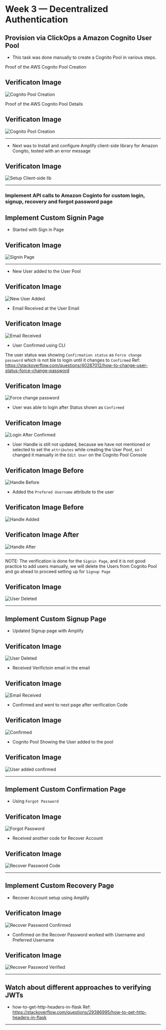 # Week 3 — Decentralized Authentication

## Provision via ClickOps a Amazon Cognito User Pool
- This task was done manually to create a Cognito Pool in various steps. 

Proof of the AWS Cognito Pool Creation 
## Verificaton Image

![Cognito Pool Creation](assets/week-3/Week3-Cognito-create-user-pool.png)

Proof of the AWS Cognito Pool Details 
## Verificaton Image

![Cognito Pool Creation](assets/week-3/Week3-Cognito-user-pool-details-after-error.png)

<hr>

- Next was to Install and configure Amplify client-side library for Amazon Congito, tested with an error message

## Verificaton Image

![Setup Client-side lib](assets/week-3/Week3-Cognito-sign-in-page-test-error-debug.png)

<hr>

### Implement API calls to Amazon Coginto for custom login, signup, recovery and forgot password page

## Implement Custom Signin Page
- Started with Sign in Page

## Verificaton Image

![Signin Page](assets/week-3/Week3-Cognito-sign-in-page-test-error.png)

<hr>

- New User added to the User Pool
## Verificaton Image

![New User Added](assets/week-3/Week3-Cognito-added-new-user.png)

- Email Received at the User Email 
## Verificaton Image

![Email Received](assets/week-3/Week3-Cognito-user-received-email.png)


- User Confirmed using CLI

The user status was showing `Confirmation status` as `Force change password` which is not ble to login until it changes to `Confirmed` 
Ref: https://stackoverflow.com/questions/40287012/how-to-change-user-status-force-change-password 


## Verificaton Image

![Force change password](assets/week-3/week3-Cognito-user-confimed-using-cli.png)


- User was able to login after Status shown as `Confirmed`

## Verificaton Image

![Login After Confirmed](assets/week-3/week3-Cognito-after-status-confirmed-CLI.png)


- User Handle is still not updated, because we have not mentioned or selected to set the `attributes` while creating the User Pool, so I changed it manually in the `Edit User` on the Cognito Pool Console  

## Verificaton Image Before

![Handle Before ](assets/week-3/week3-Cognito-changed-handle.png)

- Added the `Prefered Username` attribute to the user

## Verificaton Image Before

![Handle Added ](assets/week-3/week3-Cognito-set-prefered-username-added.png)


## Verificaton Image After

![Handle After ](assets/week-3/week3-Cognito-set-prefered-username-after.png)

<hr>

NOTE: The verification is done for the `Signin Page`, and it is not good practice to add users manually, we will delete the Users from Cognito Pool and go ahead to proceed setting up for `Signup Page`

## Verificaton Image
![User Deleted ](assets/week-3/Week3-Cognito-user-deleted.png)

<hr>

## Implement Custom Signup Page

- Updated Signup page with Amplify

## Verificaton Image
![User Deleted ](assets/week-3/week3-Cognito-signup-page-success.png)


- Received Verifictoin email in the email

## Verificaton Image
![Email Received](assets/week-3/week3-Cognito-Your-verification-code-email1.png)


- Confirmed and went to next page after verification Code

## Verificaton Image
![Confirmed](assets/week-3/week3-Cognito-Your-verification-code-coonfirm.png)

- Cognito Pool Showing the User added to the pool

## Verificaton Image
![User added confirmed ](assets/week-3/week3-Cognito-signup-confirmed-User-added.png)

<hr>

## Implement Custom Confirmation Page

- Using `Forgot Password`

## Verificaton Image
![Forgot Password](assets/week-3/week3-Cognito-user-forgot-password.png)

- Received another code for Recover Account

## Verificaton Image
![Recover Password Code](assets/week-3/week3-Cognito-Recover-account-received-code.png)


<hr>

## Implement Custom Recovery Page

- Recover Account setup using Amplify

## Verificaton Image
![Recover Password Confirmed](assets/week-3/week3-Cognito-Recover-account-confirmed.png)


- Confirmed on the Recover Password worked with Username and Preferred Username 

## Verificaton Image
![Recover Password Verified](assets/week-3/week3-Cognito-Recover-account-confirmed-verify.png)

<hr>

## Watch about different approaches to verifying JWTs

- how-to-get-http-headers-in-flask
Ref: https://stackoverflow.com/questions/29386995/how-to-get-http-headers-in-flask


<hr>
